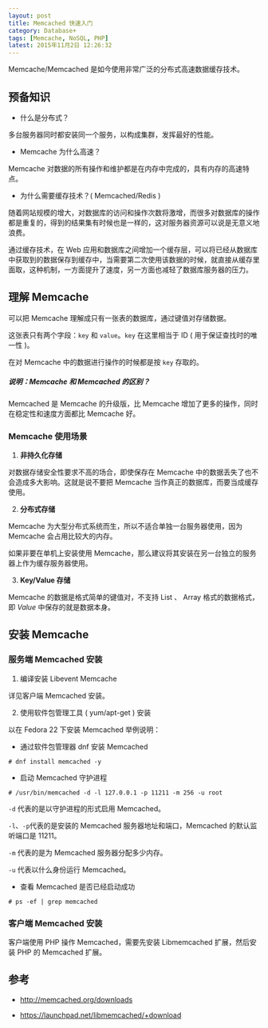 ```yaml
---
layout: post
title: Memcached 快速入门
category: Database+
tags: [Memcache, NoSQL, PHP]
latest: 2015年11月2日 12:26:32
---
```


Memcache/Memcached 是如今使用非常广泛的分布式高速数据缓存技术。

预备知识
-

- 什么是分布式？

多台服务器同时都安装同一个服务，以构成集群，发挥最好的性能。

- Memcache 为什么高速？

Memcache 对数据的所有操作和维护都是在内存中完成的，具有内存的高速特点。

- 为什么需要缓存技术？( Memcached/Redis )

随着网站规模的增大，对数据库的访问和操作次数将激增，而很多对数据库的操作都是重复的，得到的结果集有时候也是一样的，这对服务器资源可以说是无意义地浪费。

通过缓存技术，在 Web 应用和数据库之间增加一个缓存层，可以将已经从数据库中获取到的数据保存到缓存中，当需要第二次使用该数据的时候，就直接从缓存里面取，这种机制，一方面提升了速度，另一方面也减轻了数据库服务器的压力。

理解 Memcache
-

可以把 Memcache 理解成只有一张表的数据库，通过键值对存储数据。

这张表只有两个字段：`key` 和 `value`。`key` 在这里相当于 ID ( 用于保证查找时的唯一性 )。

在对 Memcache 中的数据进行操作的时候都是按 `key` 存取的。

##### **说明**：Memcache 和 Memcached 的区别？

Memcached 是 Memcache 的升级版，比 Memcache 增加了更多的操作，同时在稳定性和速度方面都比 Memcache 好。

### Memcache 使用场景

1. **非持久化存储**

对数据存储安全性要求不高的场合，即使保存在 Memcache 中的数据丢失了也不会造成多大影响。这就是说不要把 Memcache 当作真正的数据库，而要当成缓存使用。

2. **分布式存储**

Memcache 为大型分布式系统而生，所以不适合单独一台服务器使用，因为 Memcache 会占用比较大的内存。

如果非要在单机上安装使用 Memcache，那么建议将其安装在另一台独立的服务器上作为缓存服务器使用。

3. **Key/Value 存储**

Memcache 的数据是格式简单的键值对，不支持 List 、 Array 格式的数据格式，即 _Value_ 中保存的就是数据本身。

安装 Memcache
-

### 服务端 Memcached 安装

1. 编译安装 Libevent Memcache

详见客户端 Memcached 安装。

2. 使用软件包管理工具 ( yum/apt-get ) 安装

以在 Fedora 22 下安装 Memcached 举例说明：

- 通过软件包管理器 dnf 安装 Memcached

```
# dnf install memcached -y
```

- 启动 Memcached 守护进程

```
# /usr/bin/memcached -d -l 127.0.0.1 -p 11211 -m 256 -u root
```

`-d` 代表的是以守护进程的形式启用 Memcached。

`-l`、`-p`代表的是安装的 Memcached 服务器地址和端口，Memcached 的默认监听端口是 11211。

`-m` 代表的是为 Memcached 服务器分配多少内存。

`-u` 代表以什么身份运行 Memcached。

- 查看 Memcached 是否已经启动成功

```
# ps -ef | grep memcached
```

### 客户端 Memcached 安装

客户端使用 PHP 操作 Memcached，需要先安装 Libmemcached 扩展，然后安装 PHP 的 Memcached 扩展。


参考
-

- <http://memcached.org/downloads>

- <https://launchpad.net/libmemcached/+download>